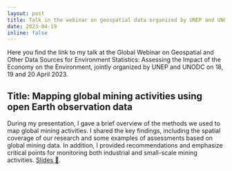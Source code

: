 ```yaml
---
layout: post
title: Talk in the webinar on geospatial data organized by UNEP and UNODC
date: 2023-04-19
inline: false
---
```


Here you find the link to my talk at the Global Webinar on Geospatial and Other Data Sources for Environment Statistics: Assessing the Impact of the Economy on the Environment, jointly organized by UNEP and UNODC on 18, 19 and 20 April 2023. 


## Title: Mapping global mining activities using open Earth observation data
 
During my presentation, I gave a brief overview of the methods we used to map global mining activities. I shared the key findings, including the spatial coverage of our research and some examples of assessments based on global mining data. In addition, I provided recommendations and emphasize critical points for monitoring both industrial and small-scale mining activities. <a href="/assets/talks/2023-04-19-UN" target="_blank">Slides 📎</a>.


